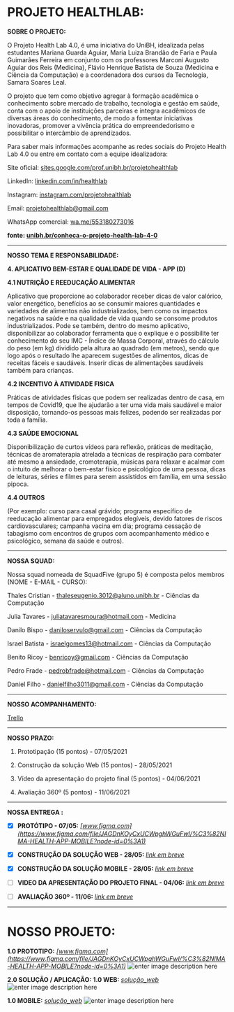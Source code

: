# PROJETO HEALTHLAB:

**SOBRE O PROJETO:**

O Projeto Health Lab 4.0, é uma iniciativa do UniBH, idealizada pelas estudantes Mariana Guarda Aguiar, Maria Luiza Brandão de Faria e Paula Guimarães Ferreira em conjunto com os professores Marconi Augusto Aguiar dos Reis (Medicina), Flávio Henrique Batista de Souza (Medicina e Ciência da Computação) e a coordenadora dos cursos da Tecnologia, Samara Soares Leal.

O projeto que tem como objetivo agregar à formação acadêmica o conhecimento sobre mercado de trabalho, tecnologia e gestão em saúde, conta com o apoio de instituições parceiras e integra acadêmicos de diversas áreas do conhecimento, de modo a fomentar iniciativas inovadoras, promover a vivência prática do empreendedorismo e possibilitar o intercâmbio de aprendizados.

Para saber mais informações acompanhe as redes sociais do Projeto Health Lab 4.0 ou entre em contato com a equipe idealizadora:

Site oficial:  [sites.google.com/prof.unibh.br/projetohealthlab](https://sites.google.com/prof.unibh.br/projetohealthlab)

LinkedIn:  [linkedin.com/in/healthlab](https://www.linkedin.com/in/healthlab)

Instagram:  [instagram.com/projetohealthlab](http://www.instagram.com/projetohealthlab)

Email: projetohealthlab@gmail.com

WhatsApp comercial:  [wa.me/553180273016](https://wa.me/553180273016)

**fonte: [unibh.br/conheca-o-projeto-health-lab-4-0](https://www.unibh.br/conheca-o-projeto-health-lab-4-0/)**

---
**NOSSO TEMA E RESPONSABILIDADE:**

**4. APLICATIVO BEM-ESTAR E QUALIDADE DE VIDA - APP (D)**

**4.1 NUTRIÇÃO E REEDUCAÇÃO ALIMENTAR**

Aplicativo que proporcione ao colaborador receber dicas de valor calórico, valor energético, benefícios ao se consumir maiores quantidades e variedades de alimentos não industrializados, bem como os impactos negativos na saúde e na qualidade de vida quando se consome produtos industrializados.
Pode se também, dentro do mesmo aplicativo, disponibilizar ao colaborador ferramenta que o explique e o possibilite ter conhecimento do seu IMC - Índice de Massa Corporal, através do cálculo do peso (em kg) dividido pela altura ao quadrado (em metros), sendo que logo após o resultado lhe aparecem sugestões de alimentos, dicas de receitas fáceis e saudáveis.
Inserir dicas de alimentações saudáveis também para crianças.  

**4.2 INCENTIVO À ATIVIDADE FISICA**

Práticas de atividades físicas que podem ser realizadas dentro de casa, em tempos de Covid19, que lhe ajudarão a ter uma vida mais saudável e maior disposição, tornando-os pessoas mais felizes, podendo ser realizadas por toda a família.  

**4.3 SAÚDE EMOCIONAL**

Disponibilização de curtos vídeos para reflexão, práticas de meditação, técnicas de aromaterapia atrelada a técnicas de respiração para combater até mesmo a ansiedade, cromoterapia, músicas para relaxar e acalmar com o intuito de melhorar o bem-estar físico e psicológico de uma pessoa, dicas de leituras, séries e filmes para serem assistidos em família, em uma sessão pipoca.

**4.4 OUTROS**

(Por exemplo: curso para casal grávido; programa específico de reeducação alimentar para empregados elegíveis, devido fatores de riscos cardiovasculares; campanha vacina em dia; programa cessação de tabagismo com encontros de grupos com acompanhamento médico e psicológico, semana da saúde e outros).

---
**NOSSA SQUAD:**

Nossa squad nomeada de SquadFive (grupo 5) é composta pelos membros (NOME - E-MAIL - CURSO):

Thales Cristian - thaleseugenio.3012@aluno.unibh.br - Ciências da Computação

Julia Tavares - juliatavaresmoura@hotmail.com - Medicina

Danilo Bispo - daniloservulo@gmail.com - Ciências da Computação

Israel Batista - israelgomes13@hotmail.com - Ciências da Computação

Benito Ricoy - benricoy@gmail.com - Ciências da Computação

Pedro Frade - pedrobfrade@hotmail.com - Ciências da Computação

Daniel Filho - danielfilho3011@gmail.com - Ciências da Computação

---
**NOSSO ACOMPANHAMENTO:**

[Trello](https://trello.com/invite/b/xnC6WW2n/100a8491c8a4a744cdc55845e2d19fd7/squadfivehealthlab)

---
**NOSSO PRAZO:**

1. Prototipação (15 pontos) - 07/05/2021  

2. Construção da solução Web (15 pontos) - 28/05/2021  

3. Vídeo da apresentação do projeto final (5 pontos) - 04/06/2021 

4. Avaliação 360º (5 pontos) - 11/06/2021

---
**NOSSA ENTREGA :**

- [x] **PROTÓTIPO - 07/05:** 
*[www.figma.com](https://www.figma.com/file/JAGDnKOyCxUCWpghWGuFwI/%C3%82NIMA-HEALTH-APP-MOBILE?node-id=0%3A1)*

- [x] **CONSTRUÇÃO DA SOLUÇÃO WEB - 28/05:** 
*[link em breve]()*

- [x] **CONSTRUÇÃO DA SOLUÇÃO MOBILE - 28/05:** 
*[link em breve]()*

- [ ] **VIDEO DA APRESENTAÇÃO DO PROJETO FINAL - 04/06:** 
*[link em breve]()*

- [ ] **AVALIAÇÃO 360º - 11/06:** 
*[link em breve]()*
---
# NOSSO PROJETO:
**1.0 PROTOTIPO:**  *[www.figma.com](https://www.figma.com/file/JAGDnKOyCxUCWpghWGuFwI/%C3%82NIMA-HEALTH-APP-MOBILE?node-id=0%3A1)*
![enter image description here](https://raw.githubusercontent.com/chalestristian/squadfive_healthlab/master/prototipo/%C3%82NIMA%20HEALTH%20-%20APP%20-%20MOBILLE-1.png)

**2.0 SOLUÇÃO / APLICAÇÃO:**
**1.0 WEB:**  *[solução_web](https://github.com/chalestristian/squadfive_healthlab/tree/master/solucao_web)*
![enter image description here](imagemvaiaqui)

**1.0 MOBILE:**  *[solução_web](https://github.com/chalestristian/squadfive_healthlab/tree/master/solucao_web)*
![enter image description here](imagemvaiaqui)
